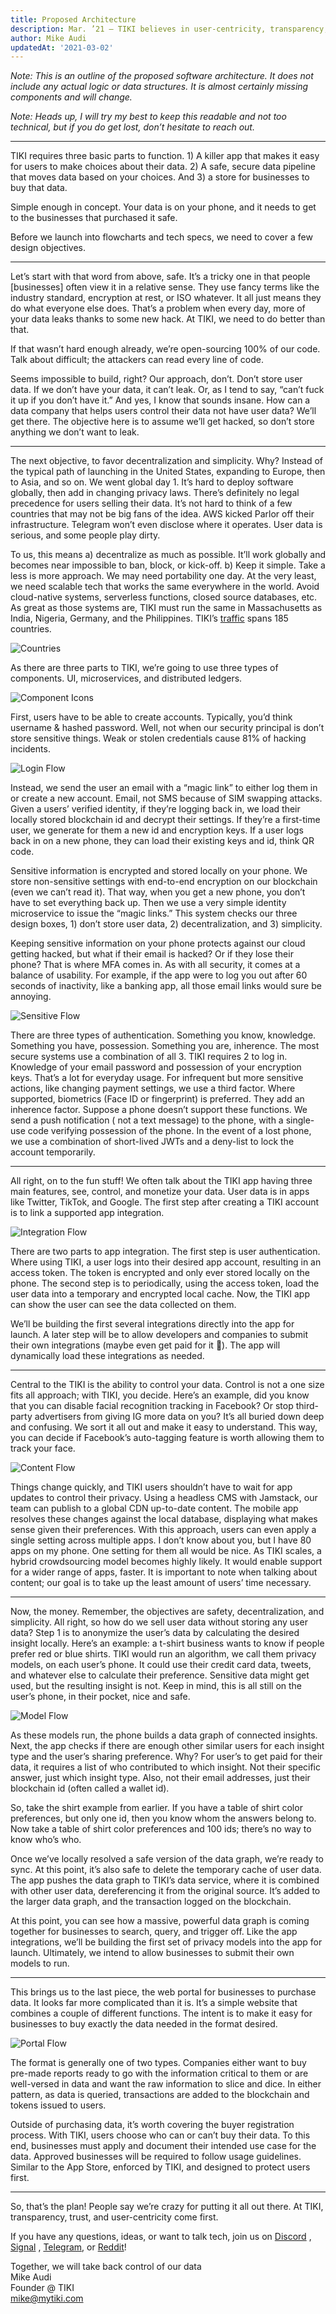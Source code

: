 ```yaml
---
title: Proposed Architecture
description: Mar. ’21 — TIKI believes in user-centricity, transparency, and trust. Here’s what we’re building (and why).
author: Mike Audi
updatedAt: '2021-03-02'
---
```

*Note: This is an outline of the proposed software architecture. It does not include any actual logic or data
structures. It is almost certainly missing components and will change.*

*Note: Heads up, I will try my best to keep this readable and not too technical, but if you do get lost, don’t hesitate
to reach out.*

---

TIKI requires three basic parts to function. 1) A killer app that makes it easy for users to make choices about their
data. 2) A safe, secure data pipeline that moves data based on your choices. And 3) a store for businesses to buy that
data.

Simple enough in concept. Your data is on your phone, and it needs to get to the businesses that purchased it safe.

Before we launch into flowcharts and tech specs, we need to cover a few design objectives.

---

Let’s start with that word from above, safe. It’s a tricky one in that people [businesses] often view it in a relative
sense. They use fancy terms like the industry standard, encryption at rest, or ISO whatever. It all just means they do
what everyone else does. That’s a problem when every day, more of your data leaks thanks to some new hack. At TIKI, we
need to do better than that.

If that wasn’t hard enough already, we’re open-sourcing 100% of our code. Talk about difficult; the attackers can read
every line of code.

Seems impossible to build, right? Our approach, don’t. Don’t store user data. If we don’t have your data, it can’t leak.
Or, as I tend to say, “can’t fuck it up if you don’t have it.” And yes, I know that sounds insane. How can a data
company that helps users control their data not have user data? We’ll get there. The objective here is to assume we’ll
get hacked, so don’t store anything we don’t want to leak.

---

The next objective, to favor decentralization and simplicity. Why? Instead of the typical path of launching in the
United States, expanding to Europe, then to Asia, and so on. We went global day 1. It’s hard to deploy software
globally, then add in changing privacy laws. There’s definitely no legal precedence for users selling their data. It’s
not hard to think of a few countries that may not be big fans of the idea. AWS kicked Parlor off their infrastructure.
Telegram won’t even disclose where it operates. User data is serious, and some people play dirty.

To us, this means a) decentralize as much as possible. It’ll work globally and becomes near impossible to ban, block, or
kick-off. b) Keep it simple. Take a less is more approach. We may need portability one day. At the very least, we need
scalable tech that works the same everywhere in the world. Avoid cloud-native systems, serverless functions, closed
source databases, etc. As great as those systems are, TIKI must run the same in Massachusetts as India, Nigeria,
Germany, and the Philippines. TIKI’s [traffic](https://plausible.io/mytiki.com) spans 185 countries.

![Countries](/blog-images/1*78D3HklRZm4_HKYs_7MhUA.png)

As there are three parts to TIKI, we’re going to use three types of components. UI, microservices, and distributed
ledgers.

![Component Icons](/blog-images/1*QSpFRrpEAXbC456ZOW-JGw.png)

First, users have to be able to create accounts. Typically, you’d think username & hashed password. Well, not when our
security principal is don’t store sensitive things. Weak or stolen credentials cause 81% of hacking incidents.

![Login Flow](/blog-images/1*WDTVxRYf_lkDGhvoteXqHA.png)

Instead, we send the user an email with a “magic link” to either log them in or create a new account. Email, not SMS
because of SIM swapping attacks. Given a users’ verified identity, if they’re logging back in, we load their locally
stored blockchain id and decrypt their settings. If they’re a first-time user, we generate for them a new id and
encryption keys. If a user logs back in on a new phone, they can load their existing keys and id, think QR code.

Sensitive information is encrypted and stored locally on your phone. We store non-sensitive settings with end-to-end
encryption on our blockchain (even we can’t read it). That way, when you get a new phone, you don’t have to set
everything back up. Then we use a very simple identity microservice to issue the “magic links.” This system checks our
three design boxes, 1) don’t store user data, 2) decentralization, and 3) simplicity.

Keeping sensitive information on your phone protects against our cloud getting hacked, but what if their email is
hacked? Or if they lose their phone? That is where MFA comes in. As with all security, it comes at a balance of
usability. For example, if the app were to log you out after 60 seconds of inactivity, like a banking app, all those
email links would sure be annoying.

![Sensitive Flow](/blog-images/1*-7HK-bgOAOylT2VV1wRWug.png)

There are three types of authentication. Something you know, knowledge. Something you have, possession. Something you
are, inherence. The most secure systems use a combination of all 3. TIKI requires 2 to log in. Knowledge of your email
password and possession of your encryption keys. That’s a lot for everyday usage. For infrequent but more sensitive
actions, like changing payment settings, we use a third factor. Where supported, biometrics (Face ID or fingerprint) is
preferred. They add an inherence factor. Suppose a phone doesn’t support these functions. We send a push notification (
not a text message) to the phone, with a single-use code verifying possession of the phone. In the event of a lost
phone, we use a combination of short-lived JWTs and a deny-list to lock the account temporarily.

---

All right, on to the fun stuff! We often talk about the TIKI app having three main features, see, control, and monetize
your data. User data is in apps like Twitter, TikTok, and Google. The first step after creating a TIKI account is to
link a supported app integration.

![Integration Flow](/blog-images/1*PXAf8kVbo3UzEvOYSnqizA.png)

There are two parts to app integration. The first step is user authentication. Where using TIKI, a user logs into their
desired app account, resulting in an access token. The token is encrypted and only ever stored locally on the phone. The
second step is to periodically, using the access token, load the user data into a temporary and encrypted local cache.
Now, the TIKI app can show the user can see the data collected on them.

We’ll be building the first several integrations directly into the app for launch. A later step will be to allow
developers and companies to submit their own integrations (maybe even get paid for it 🤭). The app will dynamically load
these integrations as needed.

---

Central to the TIKI is the ability to control your data. Control is not a one size fits all approach; with TIKI, you
decide. Here’s an example, did you know that you can disable facial recognition tracking in Facebook? Or stop
third-party advertisers from giving IG more data on you? It’s all buried down deep and confusing. We sort it all out and
make it easy to understand. This way, you can decide if Facebook’s auto-tagging feature is worth allowing them to track
your face.

![Content Flow](/blog-images/1*sMsM2BPASgMY6m7mfHDnYA.png)

Things change quickly, and TIKI users shouldn’t have to wait for app updates to control their privacy. Using a headless
CMS with Jamstack, our team can publish to a global CDN up-to-date content. The mobile app resolves these changes
against the local database, displaying what makes sense given their preferences. With this approach, users can even
apply a single setting across multiple apps. I don’t know about you, but I have 80 apps on my phone. One setting for
them all would be nice. As TIKI scales, a hybrid crowdsourcing model becomes highly likely. It would enable support for
a wider range of apps, faster. It is important to note when talking about content; our goal is to take up the least
amount of users’ time necessary.

---

Now, the money. Remember, the objectives are safety, decentralization, and simplicity. All right, so how do we sell user
data without storing any user data? Step 1 is to anonymize the user’s data by calculating the desired insight locally.
Here’s an example: a t-shirt business wants to know if people prefer red or blue shirts. TIKI would run an algorithm, we
call them privacy models, on each user’s phone. It could use their credit card data, tweets, and whatever else to
calculate their preference. Sensitive data might get used, but the resulting insight is not. Keep in mind, this is all
still on the user’s phone, in their pocket, nice and safe.

![Model Flow](/blog-images/1*kxlS8zRpCForrH32VIco7g.png)

As these models run, the phone builds a data graph of connected insights. Next, the app checks if there are enough other
similar users for each insight type and the user’s sharing preference. Why? For user’s to get paid for their data, it
requires a list of who contributed to which insight. Not their specific answer, just which insight type. Also, not their
email addresses, just their blockchain id (often called a wallet id).

So, take the shirt example from earlier. If you have a table of shirt color preferences, but only one id, then you know
whom the answers belong to. Now take a table of shirt color preferences and 100 ids; there’s no way to know who’s who.

Once we’ve locally resolved a safe version of the data graph, we’re ready to sync. At this point, it’s also safe to
delete the temporary cache of user data. The app pushes the data graph to TIKI’s data service, where it is combined with
other user data, dereferencing it from the original source. It’s added to the larger data graph, and the transaction
logged on the blockchain.

At this point, you can see how a massive, powerful data graph is coming together for businesses to search, query, and
trigger off. Like the app integrations, we’ll be building the first set of privacy models into the app for launch.
Ultimately, we intend to allow businesses to submit their own models to run.

---

This brings us to the last piece, the web portal for businesses to purchase data. It looks far more complicated than it
is. It’s a simple website that combines a couple of different functions. The intent is to make it easy for businesses to
buy exactly the data needed in the format desired.

![Portal Flow](/blog-images/1*PtSuelEwY5FawVvL6K994Q.png)

The format is generally one of two types. Companies either want to buy pre-made reports ready to go with the information
critical to them or are well-versed in data and want the raw information to slice and dice. In either pattern, as data
is queried, transactions are added to the blockchain and tokens issued to users.

Outside of purchasing data, it’s worth covering the buyer registration process. With TIKI, users choose who can or can’t
buy their data. To this end, businesses must apply and document their intended use case for the data. Approved
businesses will be required to follow usage guidelines. Similar to the App Store, enforced by TIKI, and designed to
protect users first.

---

So, that’s the plan! People say we’re crazy for putting it all out there. At TIKI, transparency, trust, and
user-centricity come first.

If you have any questions, ideas, or want to talk tech, join us on [Discord](https://discord.com/invite/evjYQq48Be)
, [Signal](https://signal.group/#CjQKIA66Eq2VHecpcCd-cu-dziozMRSH3EuQdcZJNyMOYNi5EhC0coWtjWzKQ1dDKEjMqhkP)
, [Telegram](https://t.me/mytikiapp), or [Reddit](https://www.reddit.com/r/mytiki)!

Together, we will take back control of our data  
Mike Audi  
Founder @ TIKI  
[mike@mytiki.com](mailto:mike@mytiki.com)
